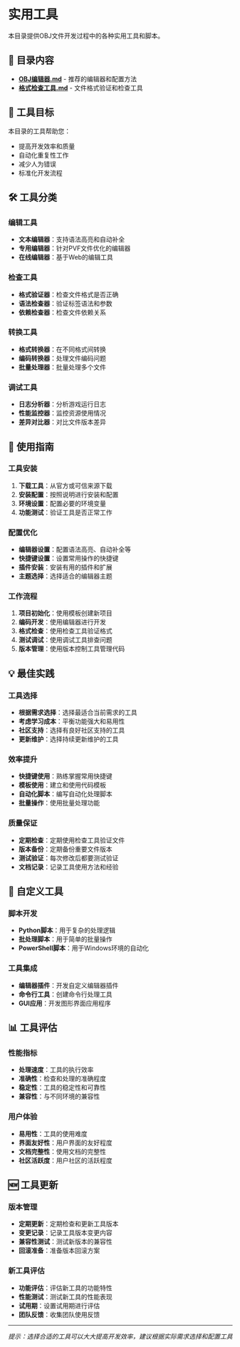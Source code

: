 # 实用工具

本目录提供OBJ文件开发过程中的各种实用工具和脚本。

## 📁 目录内容

- **[OBJ编辑器.md](OBJ编辑器.md)** - 推荐的编辑器和配置方法
- **[格式检查工具.md](格式检查工具.md)** - 文件格式验证和检查工具

## 🎯 工具目标

本目录的工具帮助您：
- 提高开发效率和质量
- 自动化重复性工作
- 减少人为错误
- 标准化开发流程

## 🛠️ 工具分类

### 编辑工具
- **文本编辑器**：支持语法高亮和自动补全
- **专用编辑器**：针对PVF文件优化的编辑器
- **在线编辑器**：基于Web的编辑工具

### 检查工具
- **格式验证器**：检查文件格式是否正确
- **语法检查器**：验证标签语法和参数
- **依赖检查器**：检查文件依赖关系

### 转换工具
- **格式转换器**：在不同格式间转换
- **编码转换器**：处理文件编码问题
- **批量处理器**：批量处理多个文件

### 调试工具
- **日志分析器**：分析游戏运行日志
- **性能监控器**：监控资源使用情况
- **差异对比器**：对比文件版本差异

## 📖 使用指南

### 工具安装
1. **下载工具**：从官方或可信来源下载
2. **安装配置**：按照说明进行安装和配置
3. **环境设置**：配置必要的环境变量
4. **功能测试**：验证工具是否正常工作

### 配置优化
- **编辑器设置**：配置语法高亮、自动补全等
- **快捷键设置**：设置常用操作的快捷键
- **插件安装**：安装有用的插件和扩展
- **主题选择**：选择适合的编辑器主题

### 工作流程
1. **项目初始化**：使用模板创建新项目
2. **编码开发**：使用编辑器进行开发
3. **格式检查**：使用检查工具验证格式
4. **测试调试**：使用调试工具排查问题
5. **版本管理**：使用版本控制工具管理代码

## 💡 最佳实践

### 工具选择
- **根据需求选择**：选择最适合当前需求的工具
- **考虑学习成本**：平衡功能强大和易用性
- **社区支持**：选择有良好社区支持的工具
- **更新维护**：选择持续更新维护的工具

### 效率提升
- **快捷键使用**：熟练掌握常用快捷键
- **模板使用**：建立和使用代码模板
- **自动化脚本**：编写自动化处理脚本
- **批量操作**：使用批量处理功能

### 质量保证
- **定期检查**：定期使用检查工具验证文件
- **版本备份**：定期备份重要文件版本
- **测试验证**：每次修改后都要测试验证
- **文档记录**：记录工具使用方法和经验

## 🔧 自定义工具

### 脚本开发
- **Python脚本**：用于复杂的处理逻辑
- **批处理脚本**：用于简单的批量操作
- **PowerShell脚本**：用于Windows环境的自动化

### 工具集成
- **编辑器插件**：开发自定义编辑器插件
- **命令行工具**：创建命令行处理工具
- **GUI应用**：开发图形界面应用程序

## 📊 工具评估

### 性能指标
- **处理速度**：工具的执行效率
- **准确性**：检查和处理的准确程度
- **稳定性**：工具的稳定性和可靠性
- **兼容性**：与不同环境的兼容性

### 用户体验
- **易用性**：工具的使用难度
- **界面友好性**：用户界面的友好程度
- **文档完整性**：使用文档的完整性
- **社区活跃度**：用户社区的活跃程度

## 🆕 工具更新

### 版本管理
- **定期更新**：定期检查和更新工具版本
- **变更记录**：记录工具版本变更内容
- **兼容性测试**：测试新版本的兼容性
- **回滚准备**：准备版本回滚方案

### 新工具评估
- **功能评估**：评估新工具的功能特性
- **性能测试**：测试新工具的性能表现
- **试用期**：设置试用期进行评估
- **团队反馈**：收集团队使用反馈

---

*提示：选择合适的工具可以大大提高开发效率，建议根据实际需求选择和配置工具*
